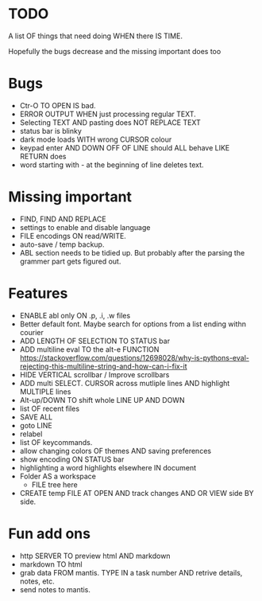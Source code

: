 # TODO

A list OF things that need doing WHEN there IS TIME. 

Hopefully the bugs decrease and the missing important does too


# Bugs
- Ctr-O TO OPEN IS bad. 
- ERROR OUTPUT WHEN just processing regular TEXT. 
- Selecting TEXT AND pasting does NOT REPLACE TEXT
- status bar is blinky
- dark mode loads WITH wrong CURSOR colour
- keypad enter AND DOWN OFF OF LINE should ALL behave LIKE RETURN does
- word starting with - at the beginning of line deletes text. 


# Missing important
- FIND, FIND AND REPLACE
- settings to enable and disable language
- FILE encodings ON read/WRITE. 
- auto-save / temp backup.
- ABL section needs to be tidied up. But probably after the parsing the grammer part gets figured out. 

# Features
- ENABLE abl only ON .p, .i, .w files
- Better default font. Maybe search for options from a list ending withn courier
- ADD LENGTH OF SELECTION TO STATUS bar
- ADD multiline eval TO the alt-e FUNCTION https://stackoverflow.com/questions/12698028/why-is-pythons-eval-rejecting-this-multiline-string-and-how-can-i-fix-it
- HIDE VERTICAL scrollbar / Improve scrollbars
- ADD multi SELECT. CURSOR across mutliple lines AND highlight MULTIPLE lines
- Alt-up/DOWN TO shift whole LINE UP AND DOWN
- list OF recent files
- SAVE ALL
- goto LINE
- relabel 
- list OF keycommands. 
- allow changing colors OF themes AND saving preferences
- show encoding ON STATUS bar
- highlighting a word highlights elsewhere IN document
- Folder AS a workspace
    - FILE tree here
- CREATE temp FILE AT OPEN AND track changes AND OR VIEW side BY side. 

# Fun add ons
- http SERVER TO preview html AND markdown
- markdown TO html
- grab data FROM mantis. TYPE IN a task number AND retrive details, notes, etc. 
- send notes to mantis. 








